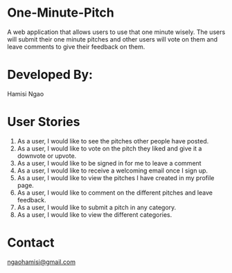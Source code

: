 # One-Minute-Pitch
A web application that allows users to use that one minute wisely. The users will submit their one minute pitches and other users will vote on them and leave comments to give their feedback on them.
# Developed By:
Hamisi Ngao
# User Stories
1. As a user, I would like to see the pitches other people have posted.
1. As a user, I would like to vote on the pitch they liked and give it a downvote or upvote.
1. As a user, I would like to be signed in for me to leave a comment
1. As a user, I would like to receive a welcoming email once I sign up.
1. As a user, I would like to view the pitches I have created in my profile page.
1. As a user, I would like to comment on the different pitches and leave feedback.
1. As a user, I would like to submit a pitch in any category.
1. As a user, I would like to view the different categories.
# Contact
ngaohamisi@gmail.com
